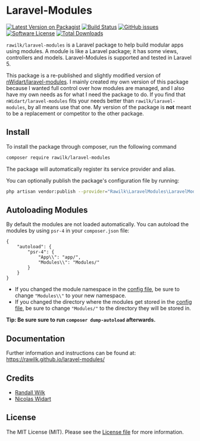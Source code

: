 # Laravel-Modules

[![Latest Version on Packagist](https://img.shields.io/packagist/v/rawilk/laravel-modules.svg?style=for-the-badge)](https://packagist.org/packages/rawilk/laravel-modules)
[![Build Status](https://img.shields.io/travis/rawilk/laravel-modules/master.svg?style=for-the-badge)](https://travis-ci.org/rawilk/laravel-modules)
[![GitHub issues](https://img.shields.io/github/issues/rawilk/laravel-modules.svg?style=for-the-badge)](https://github.com/rawilk/laravel-modules/issues)
[![Software License](https://img.shields.io/badge/license-MIT-brightgreen.svg?style=for-the-badge)](LICENSE)
[![Total Downloads](https://img.shields.io/packagist/dt/rawilk/laravel-modules.svg?style=for-the-badge)](https://packagist.org/packages/rawilk/laravel-modules)

`rawilk/laravel-modules` is a Laravel package to help build modular apps using modules.
A module is like a Laravel package; it has some views, controllers and models.
Laravel-Modules is supported and tested in Laravel 5.

This package is a re-published and slightly modified version of [nWidart/laravel-modules](https://github.com/nWidart/laravel-modules).
I mainly created my own version of this package because I wanted full control over how
modules are managed, and I also have my own needs as for what I need the package to do. If you find that
`nWidart/laravel-modules` fits your needs better than `rawilk/laravel-modules`, by all means use that one.
My version of the package is **not** meant to be a replacement or competitor to the other package.

## Install

To install the package through composer, run the following command

```bash
composer require rawilk/laravel-modules
```

The package will automatically register its service provider and alias.

You can optionally publish the package's configuration file by running:

```bash
php artisan vendor:publish --provider="Rawilk\LaravelModules\LaravelModulesServiceProvider"
```

## Autoloading Modules

By default the modules are not loaded automatically. You can autoload the modules by using `psr-4` in your `composer.json` file:

```
{
    "autoload": {
        "psr-4": {
            "App\\": "app/",
            "Modules\\": "Modules/"
        }
    }
}
```

- If you changed the module namespace in the [config file](https://github.com/rawilk/laravel-modules/blob/master/config/config.php#L12), be sure to change 
`"Modules\\"` to your new namespace.
- If you changed the directory where the modules get stored in the [config file](https://github.com/rawilk/laravel-modules/blob/master/config/config.php#L77), be sure to change
`"Modules/"` to the directory they will be stored in.

**Tip: Be sure sure to run `composer dump-autoload` afterwards.**

## Documentation

Further information and instructions can be found at: https://rawilk.github.io/laravel-modules/

## Credits

- [Randall Wilk](https://github.com/rawilk)
- [Nicolas Widart](https://github.com/nwidart)

## License

The MIT License (MIT). Please see the [License file](https://github.com/rawilk/laravel-modules/blob/master/LICENSE) for more information.
